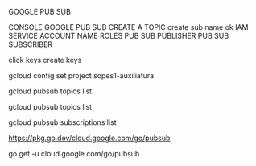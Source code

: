 GOOGLE PUB SUB

CONSOLE
GOOGLE PUB SUB
CREATE A TOPIC
create sub
name
ok
IAM
SERVICE ACCOUNT
NAME
ROLES
PUB SUB PUBLISHER
PUB SUB SUBSCRIBER

click
keys
create keys

gcloud config set project sopes1-auxiliatura

gcloud pubsub topics list

gcloud pubsub topics list

gcloud pubsub subscriptions list

https://pkg.go.dev/cloud.google.com/go/pubsub

go get -u cloud.google.com/go/pubsub
